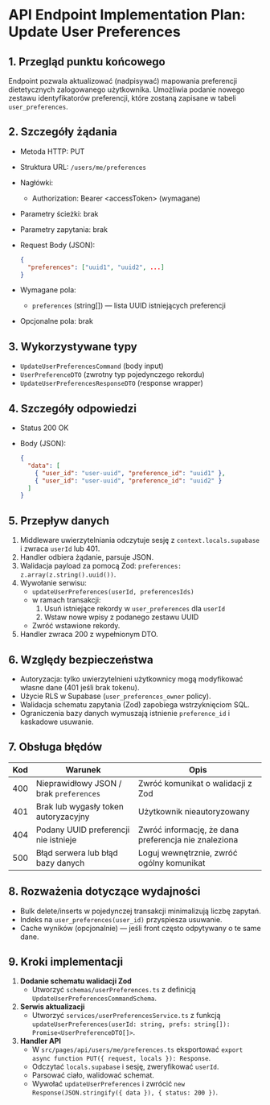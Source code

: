 # API Endpoint Implementation Plan: Update User Preferences

## 1. Przegląd punktu końcowego

Endpoint pozwala aktualizować (nadpisywać) mapowania preferencji dietetycznych zalogowanego użytkownika. Umożliwia podanie nowego zestawu identyfikatorów preferencji, które zostaną zapisane w tabeli `user_preferences`.

## 2. Szczegóły żądania

- Metoda HTTP: PUT
- Struktura URL: `/users/me/preferences`
- Nagłówki:
  - Authorization: Bearer &lt;accessToken&gt; (wymagane)
- Parametry ścieżki: brak
- Parametry zapytania: brak
- Request Body (JSON):

  ```json
  {
    "preferences": ["uuid1", "uuid2", ...]
  }
  ```

- Wymagane pola:
  - `preferences` (string[]) — lista UUID istniejących preferencji
- Opcjonalne pola: brak

## 3. Wykorzystywane typy

- `UpdateUserPreferencesCommand` (body input)
- `UserPreferenceDTO` (zwrotny typ pojedynczego rekordu)
- `UpdateUserPreferencesResponseDTO` (response wrapper)

## 4. Szczegóły odpowiedzi

- Status 200 OK
- Body (JSON):

  ```json
  {
    "data": [
      { "user_id": "user-uuid", "preference_id": "uuid1" },
      { "user_id": "user-uuid", "preference_id": "uuid2" }
    ]
  }
  ```

## 5. Przepływ danych

1. Middleware uwierzytelniania odczytuje sesję z `context.locals.supabase` i zwraca `userId` lub 401.
2. Handler odbiera żądanie, parsuje JSON.
3. Walidacja payload za pomocą Zod: `preferences: z.array(z.string().uuid())`.
4. Wywołanie serwisu:
   - `updateUserPreferences(userId, preferencesIds)`
   - w ramach transakcji:
     1. Usuń istniejące rekordy w `user_preferences` dla `userId`
     2. Wstaw nowe wpisy z podanego zestawu UUID
   - Zwróć wstawione rekordy.
5. Handler zwraca 200 z wypełnionym DTO.

## 6. Względy bezpieczeństwa

- Autoryzacja: tylko uwierzytelnieni użytkownicy mogą modyfikować własne dane (401 jeśli brak tokenu).
- Użycie RLS w Supabase (`user_preferences_owner` policy).
- Walidacja schematu zapytania (Zod) zapobiega wstrzyknięciom SQL.
- Ograniczenia bazy danych wymuszają istnienie `preference_id` i kaskadowe usuwanie.

## 7. Obsługa błędów

| Kod | Warunek                                 | Opis                                                 |
| --- | --------------------------------------- | ---------------------------------------------------- |
| 400 | Nieprawidłowy JSON / brak `preferences` | Zwróć komunikat o walidacji z Zod                    |
| 401 | Brak lub wygasły token autoryzacyjny    | Użytkownik nieautoryzowany                           |
| 404 | Podany UUID preferencji nie istnieje    | Zwróć informację, że dana preferencja nie znaleziona |
| 500 | Błąd serwera lub błąd bazy danych       | Loguj wewnętrznie, zwróć ogólny komunikat            |

## 8. Rozważenia dotyczące wydajności

- Bulk delete/inserts w pojedynczej transakcji minimalizują liczbę zapytań.
- Indeks na `user_preferences(user_id)` przyspiesza usuwanie.
- Cache wyników (opcjonalnie) — jeśli front często odpytywany o te same dane.

## 9. Kroki implementacji

1. **Dodanie schematu walidacji Zod**
   - Utworzyć `schemas/userPreferences.ts` z definicją `UpdateUserPreferencesCommandSchema`.
2. **Serwis aktualizacji**
   - Utworzyć `services/userPreferencesService.ts` z funkcją `updateUserPreferences(userId: string, prefs: string[]): Promise<UserPreferenceDTO[]>`.
3. **Handler API**
   - W `src/pages/api/users/me/preferences.ts` eksportować `export async function PUT({ request, locals }): Response`.
   - Odczytać `locals.supabase` i sesję, zweryfikować `userId`.
   - Parsować ciało, walidować schemat.
   - Wywołać `updateUserPreferences` i zwrócić `new Response(JSON.stringify({ data }), { status: 200 })`.
